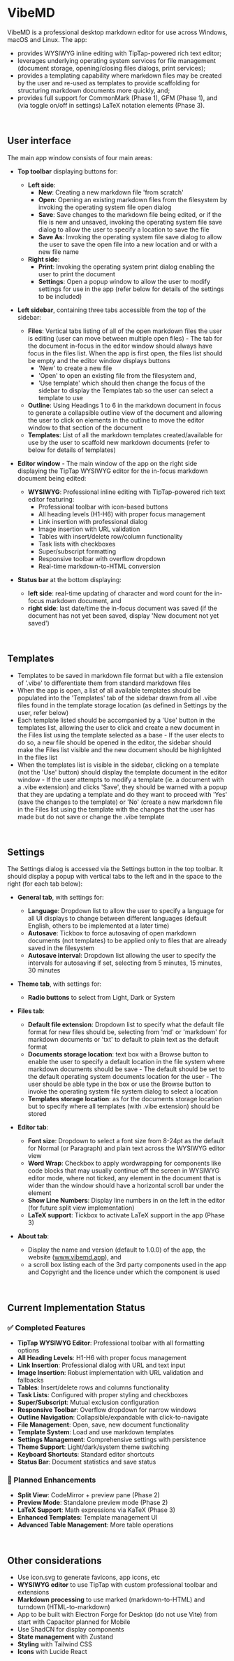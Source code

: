 # VibeMD

VibeMD is a professional desktop markdown editor for use across Windows, macOS and Linux. The app:

- provides WYSIWYG inline editing with TipTap-powered rich text editor;
- leverages underlying operating system services for file management (document storage, opening/closing files dialogs, print services);
- provides a templating capability where markdown files may be created by the user and re-used as templates to provide scaffolding for structuring markdown documents more quickly, and;
- provides full support for CommonMark (Phase 1), GFM (Phase 1), and (via toggle on/off in settings) LaTeX notation elements (Phase 3).

<br>

## User interface

The main app window consists of four main areas:

- **Top toolbar** displaying buttons for:
    - **Left side**:
        - **New**: Creating a new markdown file 'from scratch'
        - **Open**: Opening an existing markdown files from the filesystem by invoking the operating system file open dialog
        - **Save**: Save changes to the markdown file being edited, or if the file is new and unsaved, invoking the operating system file save dialog to allow the user to specify a location to save the file
        - **Save As**: Invoking the operating system file save dialog to allow the user to save the open file into a new location and or with a new file name
    - **Right side**:
        - **Print**: Invoking the operating system print dialog enabling the user to print the document
        - **Settings**: Open a popup window to allow the user to modify settings for use in the app (refer below for details of the settings to be included)

- **Left sidebar**, containing three tabs accessible from the top of the sidebar:
    - **Files**: Vertical tabs listing of all of the open markdown files the user is editing (user can move between multiple open files) - The tab for the document in-focus in the editor window should always have focus in the files list. When the app is first open, the files list should be empty and the editor window displays buttons
        - 'New' to create a new file
        - 'Open' to open an existing file from the filesystem and,
        - 'Use template' which should then change the focus of the sidebar to display the Templates tab so the user can select a template to use
    - **Outline**: Using Headings 1 to 6 in the markdown document in focus to generate a collapsible outline view of the document and allowing the user to click on elements in the outline to move the editor window to that section of the document
    - **Templates**: List of all the markdown templates created/available for use by the user to scaffold new markdown documents (refer to below for details of templates)

- **Editor window** - The main window of the app on the right side displaying the TipTap WYSIWYG editor for the in-focus markdown document being edited:
    - **WYSIWYG**: Professional inline editing with TipTap-powered rich text editor featuring:
        - Professional toolbar with icon-based buttons
        - All heading levels (H1-H6) with proper focus management
        - Link insertion with professional dialog
        - Image insertion with URL validation
        - Tables with insert/delete row/column functionality
        - Task lists with checkboxes
        - Super/subscript formatting
        - Responsive toolbar with overflow dropdown
        - Real-time markdown-to-HTML conversion

- **Status bar** at the bottom displaying:
    - **left side**: real-time updating of character and word count for the in-focus markdown document, and
    - **right side**: last date/time the in-focus document was saved (if the document has not yet been saved, display 'New document not yet saved')

<br>

## Templates

- Templates to be saved in markdown file format but with a file extension of '.vibe' to differentiate them from standard markdown files
- When the app is open, a list of all available templates should be populated into the 'Templates' tab of the sidebar drawn from all .vibe files found in the template storage location (as defined in Settings by the user, refer below)
- Each template listed should be accompanied by a 'Use' button in the templates list, allowing the user to click and create a new document in the Files list using the template selected as a base - If the user elects to do so, a new file should be opened in the editor, the sidebar should make the Files list visible and the new document should be highlighted in the files list
- When the templates list is visible in the sidebar, clicking on a template (not the 'Use' button) should display the template document in the editor window - If the user attempts to modify a template (ie. a document with a .vibe extension) and clicks 'Save', they should be warned with a popup that they are updating a template and do they want to proceed with 'Yes' (save the changes to the template) or 'No' (create a new markdown file in the Files list using the template with the changes that the user has made but do not save or change the .vibe template

<br>

## Settings

The Settings dialog is accessed via the Settings button in the top toolbar. It should display a popup with vertical tabs to the left and in the space to the right (for each tab below):

- **General tab**, with settings for:
    - **Language**: Dropdown list to allow the user to specify a language for all UI displays to change between different languages (default English, others to be implemented at a later time)
    - **Autosave**: Tickbox to force autosaving of open markdown documents (not templates) to be applied only to files that are already saved in the filesystem
    - **Autosave interval**: Dropdown list allowing the user to specify the intervals for autosaving if set, selecting from 5 minutes, 15 minutes, 30 minutes

- **Theme tab**, with settings for:
    - **Radio buttons** to select from Light, Dark or System

- **Files tab**:
    - **Default file extension**: Dropdown list to specify what the default file format for new files should be, selecting from 'md' or 'markdown' for markdown documents or 'txt' to default to plain text as the default format
    - **Documents storage location**: text box with a Browse button to enable the user to specify a default location in the file system where markdown documents should be save - The default should be set to the default operating system documents location for the user - The user should be able type in the box or use the Browse button to invoke the operating system file system dialog to select a location
    - **Templates storage location**: as for the documents storage location but to specify where all templates (with .vibe extension) should be stored

- **Editor tab**:
    - **Font size**: Dropdown to select a font size from 8-24pt as the default for Normal (or Paragraph) and plain text across the WYSIWYG editor view
    - **Word Wrap**: Checkbox to apply wordwrapping for components like code blocks that may usually continue off the screen in WYSIWYG editor mode, where not ticked, any element in the document that is wider than the window should have a horizontal scroll bar under the element
    - **Show Line Numbers**: Display line numbers in on the left in the editor (for future split view implementation)
    - **LaTeX support**: Tickbox to activate LaTeX support in the app (Phase 3)

- **About tab**:
    - Display the name and version (default to 1.0.0) of the app, the website (www.vibemd.app), and
    - a scroll box listing each of the 3rd party components used in the app and Copyright and the licence under which the component is used

<br>

## Current Implementation Status

### ✅ Completed Features
- **TipTap WYSIWYG Editor**: Professional toolbar with all formatting options
- **All Heading Levels**: H1-H6 with proper focus management
- **Link Insertion**: Professional dialog with URL and text input
- **Image Insertion**: Robust implementation with URL validation and fallbacks
- **Tables**: Insert/delete rows and columns functionality
- **Task Lists**: Configured with proper styling and checkboxes
- **Super/Subscript**: Mutual exclusion configuration
- **Responsive Toolbar**: Overflow dropdown for narrow windows
- **Outline Navigation**: Collapsible/expandable with click-to-navigate
- **File Management**: Open, save, new document functionality
- **Template System**: Load and use markdown templates
- **Settings Management**: Comprehensive settings with persistence
- **Theme Support**: Light/dark/system theme switching
- **Keyboard Shortcuts**: Standard editor shortcuts
- **Status Bar**: Document statistics and save status

### 🔄 Planned Enhancements
- **Split View**: CodeMirror + preview pane (Phase 2)
- **Preview Mode**: Standalone preview mode (Phase 2)
- **LaTeX Support**: Math expressions via KaTeX (Phase 3)
- **Enhanced Templates**: Template management UI
- **Advanced Table Management**: More table operations

<br>

## Other considerations

- Use icon.svg to generate favicons, app icons, etc
- **WYSIWYG editor** to use TipTap with custom professional toolbar and extensions
- **Markdown processing** to use marked (markdown-to-HTML) and turndown (HTML-to-markdown)
- App to be built with Electron Forge for Desktop (do not use Vite) from start with Capacitor planned for Mobile
- Use ShadCN for display components
- **State management** with Zustand
- **Styling** with Tailwind CSS
- **Icons** with Lucide React